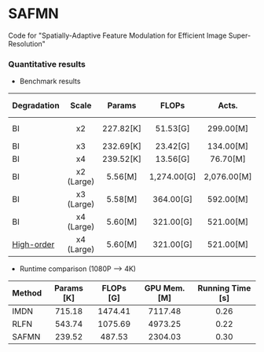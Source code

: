 # SAFMN
Code for "Spatially-Adaptive Feature Modulation for Efficient Image Super-Resolution"

### Quantitative results 
  - Benchmark results 

| Degradation | Scale | Params | FLOPs | Acts. | Model Zoo| Visual Results| 
| :----- | :-----: | :-----: | :-----: |:-----: |:-----: |:-----: |
| BI | x2 | 227.82[K] | 51.53[G] | 299.00[M]| [Google]()/[Baidu]() Drive | [Google]()/[Baidu]() Drive |
| BI | x3 | 232.69[K] | 23.42[G] | 134.00[M]|  |  |
| BI | x4 | 239.52[K] | 13.56[G] | 76.70[M] |  |  |
| BI | x2 (Large)| 5.56[M] | 1,274.00[G] | 2,076.00[M]| [Google]()/[Baidu]() Drive | [Google]()/[Baidu]() Drive |
| BI | x3 (Large)| 5.58[M] | 364.00[G] | 592.00[M]|  |  |
| BI | x4 (Large)| 5.60[M] | 321.00[G] | 521.00[M] |  |  |
| [High-order](https://github.com/xinntao/Real-ESRGAN) | x4 (Large)| 5.60[M] | 321.00[G] | 521.00[M] | [Google]()/[Baidu]() Drive |  |

- Runtime comparison (1080P --> 4K)

| Method | Params [K] | FLOPs [G] | GPU Mem. [M] | Running Time [s]|
| :----- | :-----: | :-----: | :-----: |:-----: |
| IMDN | 715.18 | 1474.41| 7117.48 | 0.26 |
| RLFN | 543.74 | 1075.69| 4973.25 | 0.22 |
| SAFMN| 239.52 | 487.53 | 2304.03 | 0.30 |

